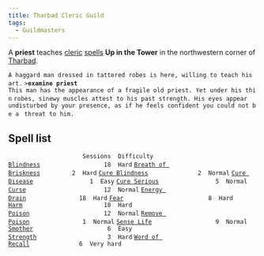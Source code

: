```yaml
---
title: Tharbad Cleric Guild
tags:
  - Guildmasters
---
```

A **priest** teaches [cleric](cleric "wikilink")
[spells](spell "wikilink") **Up in the Tower** in the northwestern
corner of [Tharbad](Tharbad "wikilink").

`A haggard man dressed in tattered robes is here, willing to teach his art.`
`>`**`examine priest`**
`This man has the appearance of a fragile old priest. Yet under his thin`
`robes, sinewy muscles attest to his past strength. His eyes appear `
`undisturbed by your presence, as if he feels confident you could not be a `
`threat to him.`

## Spell list

`                     Sessions  Difficulty`
[`Blindness`](Blindness "wikilink")`                  18  Hard`
[`Breath of Briskness`](Breath_of_Briskness "wikilink")`         2  Hard`
[`Cure Blindness`](Cure_Blindness "wikilink")`              2  Normal`
[`Cure Disease`](Cure_Disease "wikilink")`                1  Easy`
[`Cure Serious`](Cure_Serious "wikilink")`                5  Normal`
[`Curse`](Curse "wikilink")`                      12  Normal`
[`Energy Drain`](Energy_Drain "wikilink")`               18  Hard`
[`Fear`](Fear "wikilink")`                        8  Hard`
[`Harm`](Harm "wikilink")`                       18  Hard`
[`Poison`](Poison "wikilink")`                     12  Normal`
[`Remove Poison`](Remove_Poison "wikilink")`               1  Normal`
[`Sense Life`](Sense_Life "wikilink")`                  9  Normal`
[`Smother`](Smother "wikilink")`                     6  Easy`
[`Strength`](Strength_Spell "wikilink")`                    3  Hard`
[`Word of Recall`](Word_of_Recall "wikilink")`              6  Very hard`
